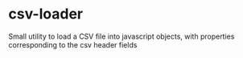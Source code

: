 # csv-loader

Small utility to load a CSV file into javascript objects, with properties corresponding to the csv header fields
